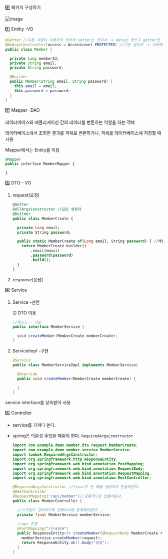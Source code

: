 #️⃣ 패키지 구성하기 

![image](https://github.com/user-attachments/assets/24d3b8d1-24b3-47a9-8aac-0e983422f830)

1️⃣  Entitiy  -VO 

```java
@Getter //다른 사람이 이용하지 못하게 setter는 안되서 -> data는 못쓰고 getter만
@NoArgsConstructor(access = AccessLevel.PROTECTED) //기본 생성자 -> 이곳에서 필요할때만 쓸수있게 proceted로 막아놈
public class Member {

  private Long memberId;
  private String email;
  private String password;

  @Builder
  public Member(String email, String password) {
    this.email = email;
    this.password = password;
  }
}

```

2️⃣ Mapper  -DAO

데이터베이스와 애플리케이션 간의 데이터를 변환하는 역할을 하는 객체

데이터베이스에서 조회한 결과를 객체로 변환하거나, 객체를 데이터베이스에 저장할 때 사용 

Mapper에서는 Entity를 이용

```sql
@Mapper
public interface MemberMapper {

}

```

3️⃣ DTO - VO

1. request(요청)
    
    ```sql
    @Getter
    @AllArgsConstructor //모든 생성자
    @Builder
    public class MemberCreate {
    
      private Long email;
      private String password;
    
      public static MemberCreate of(Long email, String password) { //팩토리 메소드
        return MemberCreate.builder()
            .email(email)
            .password(password)
            .build();
      }
    }
    ```
    
2. response(응답)

4️⃣ Service

1. Service -선언
    
    ☑ DTO 이용 
    
    ```java
    //메소드 - 기능
    public interface MemberService {
    
      void createMember(MemberCreate memberCreate);
    }
    
    ```
    
2. ServiceImpl -구현
    
    ```java
    @Service
    public class MemberServiceImpl implements MemberService{
    
      @Override
      public void createMember(MemberCreate memberCreate) {
    
      }
    }
    
    ```
    

service interface를 상속받아 사용

5️⃣  Controller 

- service를 가져다 쓴다.
- spring은 의존성 주입을 해줘야 한다. `RequiredArgsConstructor`
    
    ```java
    import com.example.demo.member.dto.request.MemberCreate;
    import com.example.demo.member.service.MemberService;
    import lombok.RequiredArgsConstructor;
    import org.springframework.http.ResponseEntity;
    import org.springframework.web.bind.annotation.PostMapping;
    import org.springframework.web.bind.annotation.RequestBody;
    import org.springframework.web.bind.annotation.RequestMapping;
    import org.springframework.web.bind.annotation.RestController;
    
    @RequiredArgsConstructor //final로 된 애를 생성자로 만들어준다.
    @RestController
    @RequestMapping("/api/member")//공통적으로 만들어준다.
    public class MemberController {
    
      //스프링이 관리하도록 컨테이너에 등록해야한다...
      private final MemberService memberService;
      
      //api 연결 
      @PostMapping("/create")
      public ResponseEntity<?> createMember(@RequestBody MemberCreate request){
        memberService.createMember(request);
        return ResponseEntity.ok().body("성공");
      } 
    }
    
    ```
